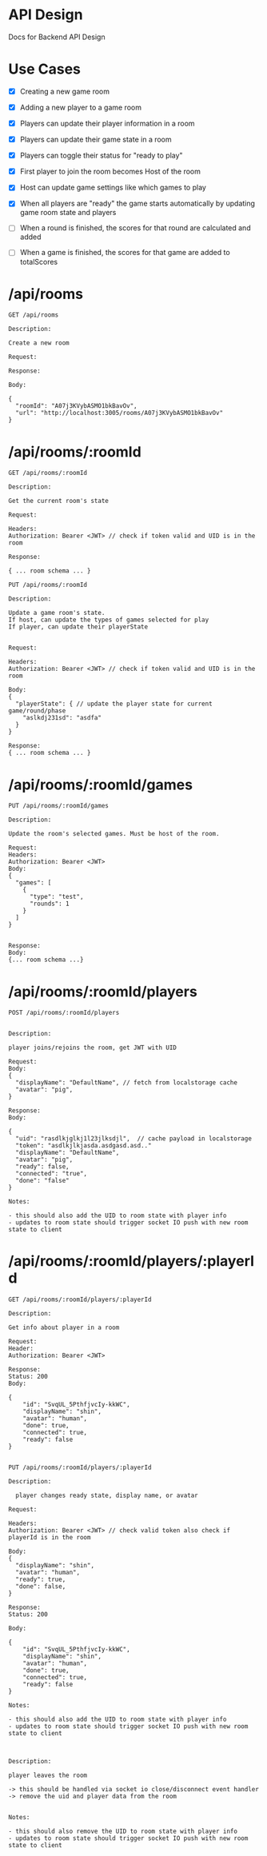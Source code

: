 # API Design

Docs for Backend API Design


# Use Cases

- [x] Creating a new game room
- [x] Adding a new player to a game room
- [x] Players can update their player information in a room
- [x] Players can update their game state in a room
- [x] Players can toggle their status for "ready to play"
- [x] First player to join the room becomes Host of the room
- [x] Host can update game settings like which games to play
- [x] When all players are "ready" the game starts automatically by updating game room state and players
- [ ] When a round is finished, the scores for that round are calculated and added
- [ ] When a game is finished, the scores for that game are added to totalScores



# /api/rooms

```
GET /api/rooms

Description:

Create a new room

Request:

Response:

Body:

{
  "roomId": "A07j3KVybASMO1bkBavOv",
  "url": "http://localhost:3005/rooms/A07j3KVybASMO1bkBavOv"
}

```

# /api/rooms/:roomId

```
GET /api/rooms/:roomId

Description:

Get the current room's state

Request:

Headers:
Authorization: Bearer <JWT> // check if token valid and UID is in the room

Response:

{ ... room schema ... }

```

```
PUT /api/rooms/:roomId

Description: 

Update a game room's state. 
If host, can update the types of games selected for play
If player, can update their playerState


Request:

Headers:
Authorization: Bearer <JWT> // check if token valid and UID is in the room

Body:
{
  "playerState": { // update the player state for current game/round/phase
    "aslkdj231sd": "asdfa"
  }
}

Response:
{ ... room schema ... }

```

# /api/rooms/:roomId/games

```
PUT /api/rooms/:roomId/games

Description:

Update the room's selected games. Must be host of the room.

Request:
Headers:
Authorization: Bearer <JWT>
Body:
{
  "games": [
    {
      "type": "test",
      "rounds": 1
    }
  ]
}


Response:
Body:
{... room schema ...}

```



# /api/rooms/:roomId/players

```
POST /api/rooms/:roomId/players


Description:

player joins/rejoins the room, get JWT with UID

Request:
Body:
{
  "displayName": "DefaultName", // fetch from localstorage cache
  "avatar": "pig",
}

Response:
Body:

{
  "uid": "rasdlkjglkj1l23jlksdjl",  // cache payload in localstorage
  "token": "asdlkjlkjasda.asdgasd.asd.."
  "displayName": "DefaultName",
  "avatar": "pig",
  "ready": false,
  "connected": "true",
  "done": "false"
}

Notes:

- this should also add the UID to room state with player info
- updates to room state should trigger socket IO push with new room state to client

```

# /api/rooms/:roomId/players/:playerId

```
GET /api/rooms/:roomId/players/:playerId

Description:

Get info about player in a room

Request:
Header:
Authorization: Bearer <JWT>

Response:
Status: 200
Body:

{
    "id": "SvqUL_5PthfjvcIy-kkWC",
    "displayName": "shin",
    "avatar": "human",
    "done": true,
    "connected": true,
    "ready": false
}


```

```
PUT /api/rooms/:roomId/players/:playerId

Description:

  player changes ready state, display name, or avatar

Request:

Headers:
Authorization: Bearer <JWT> // check valid token also check if playerId is in the room

Body:
{
  "displayName": "shin",
  "avatar": "human",
  "ready": true,
  "done": false,
}

Response:
Status: 200

Body:

{
    "id": "SvqUL_5PthfjvcIy-kkWC",
    "displayName": "shin",
    "avatar": "human",
    "done": true,
    "connected": true,
    "ready": false
}

Notes:

- this should also add the UID to room state with player info
- updates to room state should trigger socket IO push with new room state to client


```

```

Description:

player leaves the room

-> this should be handled via socket io close/disconnect event handler
-> remove the uid and player data from the room


Notes:

- this should also remove the UID to room state with player info
- updates to room state should trigger socket IO push with new room state to client


```
